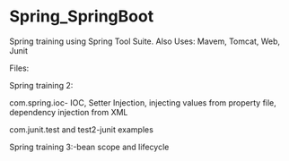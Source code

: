 # Spring_SpringBoot
Spring training using Spring Tool Suite. 
Also Uses:
Mavem,
Tomcat, 
Web,
Junit

Files:

Spring training 2:

com.spring.ioc- IOC, Setter Injection, injecting values from property file, dependency injection from XML

com.junit.test and test2-junit examples



Spring training 3:-bean scope and lifecycle

